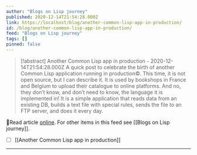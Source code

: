 ```yaml
---
author: "Blogs on Lisp journey"
published: 2020-12-14T21:54:28.000Z
link: https://localhost/blog/another-common-lisp-app-in-production/
id: /blog/another-common-lisp-app-in-production/
feed: "Blogs on Lisp journey"
tags: []
pinned: false
---
```

> [!abstract] Another Common Lisp app in production - 2020-12-14T21:54:28.000Z
> A quick post to celebrate the birth of another Common Lisp application running in production©. This time, it is not open source, but I can describe it. It is used by bookshops in France and Belgium to upload their catalogue to online platforms. And no, they don’t know, and don’t need to know, the language it is implemented in! It is a simple application that reads data from an existing DB, builds a text file with special rules, sends the file to an FTP server, and does it every day.

🔗Read article [online](https://localhost/blog/another-common-lisp-app-in-production/). For other items in this feed see [[Blogs on Lisp journey]].

- [ ] [[Another Common Lisp app in production]]
- - -

